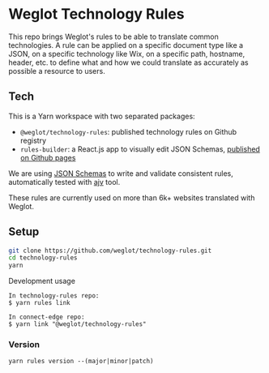 # Weglot Technology Rules

This repo brings Weglot's rules to be able to translate common technologies. A
rule can be applied on a specific document type like a JSON, on a specific
technology like Wix, on a specific path, hostname, header, etc. to define what
and how we could translate as accurately as possible a resource to users.

## Tech

This is a Yarn workspace with two separated packages:

- `@weglot/technology-rules`: published technology rules on Github registry
- `rules-builder`: a React.js app to visually edit JSON Schemas,
[published on Github pages](https://weglot.github.io/technology-rules/)

We are using [JSON Schemas](https://json-schema.org/) to write and validate
consistent rules, automatically tested with [ajv](https://ajv.js.org/) tool.

These rules are currently used on more than 6k+ websites translated with Weglot.

## Setup

```sh
git clone https://github.com/weglot/technology-rules.git
cd technology-rules
yarn
```

Development usage

```
In technology-rules repo: 
$ yarn rules link

In connect-edge repo:
$ yarn link "@weglot/technology-rules"
```

### Version

`yarn rules version --(major|minor|patch)`
